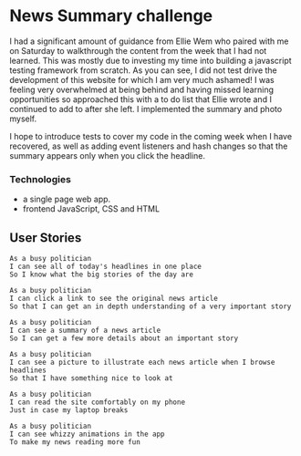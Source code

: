 # News Summary challenge

I had a significant amount of guidance from Ellie Wem who paired with me on Saturday to walkthrough the content from the week that I had not learned.  This was mostly due to investing my time into building a javascript testing framework from scratch.  As you can see, I did not test drive the development of this website for which I am very much ashamed! I was feeling very overwhelmed at being behind and having missed learning opportunities so approached this with a to do list that Ellie wrote and I continued to add to after she left.  I implemented the summary and photo myself.

I hope to introduce tests to cover my code in the coming week when I have recovered, as well as adding event listeners and hash changes so that the summary appears only when you click the headline.

### Technologies

* a single page web app.  
* frontend JavaScript, CSS and HTML

## User Stories

```
As a busy politician
I can see all of today's headlines in one place
So I know what the big stories of the day are
```

```
As a busy politician
I can click a link to see the original news article
So that I can get an in depth understanding of a very important story
```

```
As a busy politician
I can see a summary of a news article
So I can get a few more details about an important story
```

```
As a busy politician
I can see a picture to illustrate each news article when I browse headlines
So that I have something nice to look at
```

```
As a busy politician
I can read the site comfortably on my phone
Just in case my laptop breaks
```

```
As a busy politician
I can see whizzy animations in the app
To make my news reading more fun
```
